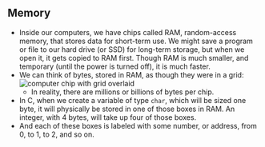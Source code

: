 ## Memory

- Inside our computers, we have chips called RAM, random-access memory, that stores data for short-term use. We might save a program or file to our hard drive (or SSD) for long-term storage, but when we open it, it gets copied to RAM first. Though RAM is much smaller, and temporary (until the power is turned off), it is much faster.
- We can think of bytes, stored in RAM, as though they were in a grid:  
  ![computer chip with grid overlaid](https://cs50.harvard.edu/x/2020/notes/2/ram.png)
  - In reality, there are millions or billions of bytes per chip.
- In C, when we create a variable of type `char`, which will be sized one byte, it will physically be stored in one of those boxes in RAM. An integer, with 4 bytes, will take up four of those boxes.
- And each of these boxes is labeled with some number, or address, from 0, to 1, to 2, and so on.
